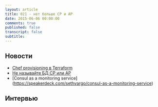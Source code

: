 ```yaml
---
layout: article
title: 021 - нет больше CP и AP
date: 2015-06-06 00:00:00
comments: true
published: false
transcript: false
subtitle:
---
```


## Новости

* [Chef provisioning в Terraform](https://github.com/hashicorp/terraform/blob/master/CHANGELOG.md#052-may-15-2015)
* [Не называйте БД CP или AP](https://martin.kleppmann.com/2015/05/11/please-stop-calling-databases-cp-or-ap.html)
* [Consul as a monitoring service] (https://speakerdeck.com/sethvargo/consul-as-a-monitoring-service)
## Интервью
